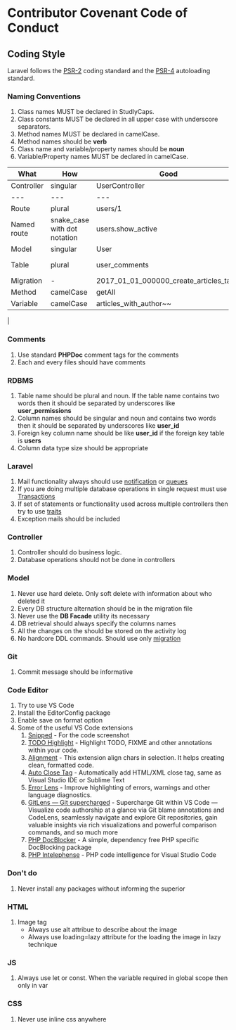 # Contributor Covenant Code of Conduct

## Coding Style

Laravel follows the [PSR-2](https://github.com/php-fig/fig-standards/blob/master/accepted/PSR-2-coding-style-guide.md) coding standard and the [PSR-4](https://github.com/php-fig/fig-standards/blob/master/accepted/PSR-4-autoloader.md) autoloading standard.

### Naming Conventions

1. Class names MUST be declared in StudlyCaps.
2. Class constants MUST be declared in all upper case with underscore separators.
3. Method names MUST be declared in camelCase.
4. Method names should be **verb**
5. Class name and variable/property names should be **noun**
6. Variable/Property names MUST be declared in camelCase.

| What | How | Good | Bad |
| --- | --- | --- | --- |
| Controller | singular | UserController | ~~UsersController~~ |
| --- | --- | --- | --- |
| Route | plural | users/1 | ~~user/1~~ |
| Named route | snake\_case with dot notation | users.show\_active | ~~users.show-active, show-active-users~~ |
| Model | singular | User | ~~Users~~ |
| Table | plural | user\_comments | ~~user\_comment, userComments~~ |
| Migration | - | 2017\_01\_01\_000000\_create\_articles\_table | ~~2017\_01\_01\_000000\_articles~~ |
| Method | camelCase | getAll | ~~get\_all~~ |
| Variable | camelCase | articles\_with\_author~~ |
 |

### Comments

1. Use standard **PHPDoc** comment tags for the comments
2. Each and every files should have comments

### RDBMS

1. Table name should be plural and noun. If the table name contains two words then it should be separated by underscores like **user\_permissions**
2. Column names should be singular and noun and contains two words then it should be separated by underscores like **user\_id**
3. Foreign key column name should be like **user\_id** if the foreign key table is **users**
4. Column data type size should be appropriate

### Laravel

1. Mail functionality always should use [notification](https://laravel.com/docs/10.x/notifications) or [queues](https://laravel.com/docs/10.x/queues)
2. If you are doing multiple database operations in single request must use [Transactions](https://laravel.com/docs/10.x/database#database-transactions)
3. If set of statements or functionality used across multiple controllers then try to use [traits](https://www.php.net/manual/en/language.oop5.traits.php)
4. Exception mails should be included

### Controller

1. Controller should do business logic.
2. Database operations should not be done in controllers

### Model

1. Never use hard delete. Only soft delete with information about who deleted it
2. Every DB structure alternation should be in the migration file
3. Never use the **DB Facade** utility its necessary
4. DB retrieval should always specify the columns names
5. All the changes on the should be stored on the activity log
6. No hardcore DDL commands. Should use only [migration](https://laravel.com/docs/10.x/migrations)

### Git

1. Commit message should be informative

### Code Editor

1. Try to use VS Code
2. Install the EditorConfig package
3. Enable save on format option
4. Some of the useful VS Code extensions
    1. [Snipped](https://marketplace.visualstudio.com/items?itemName=JeffersonLicet.snipped) - For the code screenshot
    2. [TODO Highlight](https://marketplace.visualstudio.com/items?itemName=wayou.vscode-todo-highlight) - Highlight TODO, FIXME and other annotations within your code.
    3. [Alignment](https://marketplace.visualstudio.com/items?itemName=annsk.alignment) - This extension align chars in selection. It helps creating clean, formatted code.
    4. [Auto Close Tag](https://marketplace.visualstudio.com/items?itemName=formulahendry.auto-close-tag) - Automatically add HTML/XML close tag, same as Visual Studio IDE or Sublime Text
    5. [Error Lens](https://marketplace.visualstudio.com/items?itemName=usernamehw.errorlens) - Improve highlighting of errors, warnings and other language diagnostics.
    6. [GitLens — Git supercharged](https://marketplace.visualstudio.com/items?itemName=eamodio.gitlens) - Supercharge Git within VS Code — Visualize code authorship at a glance via Git blame annotations and CodeLens, seamlessly navigate and explore Git repositories, gain valuable insights via rich visualizations and powerful comparison commands, and so much more
    7. [PHP DocBlocker](https://marketplace.visualstudio.com/items?itemName=neilbrayfield.php-docblocker) - A simple, dependency free PHP specific DocBlocking package
    8. [PHP Intelephense](https://marketplace.visualstudio.com/items?itemName=bmewburn.vscode-intelephense-client) - PHP code intelligence for Visual Studio Code

### Don't do

1. Never install any packages without informing the superior

### HTML

1. Image tag
    - Always use alt attribue to describe about the image
    - Always use loading=lazy attribute for the loading the image in lazy technique

### JS

1. Always use let or const. When the variable required in global scope then only in var

### CSS

1. Never use inline css anywhere
